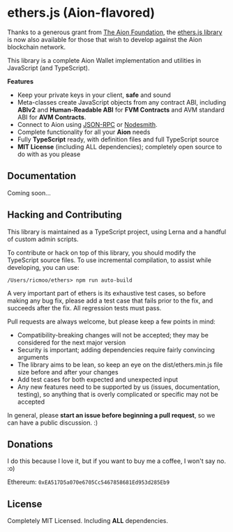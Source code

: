 ethers.js (Aion-flavored)
=========================

Thanks to a generous grant from [The Aion Foundation](https://aion.network), the
[ethers.js library](https://github.com/ethers-io/ethers.js) is now also available
for those that wish to develop against the Aion blockchain network.

This library is a complete Aion Wallet implementation and utilities
in JavaScript (and TypeScript). 

**Features**

- Keep your private keys in your client, **safe** and sound
- Meta-classes create JavaScript objects from any contract ABI, including **ABIv2** and **Human-Readable ABI** for **FVM Contracts** and AVM standard ABI for **AVM Contracts**.
- Connect to Aion using [JSON-RPC](https://github.com/aionnetwork/aion/wiki/JSON-RPC-API-Docs) or [Nodesmith](https://nodesmith.io).
- Complete functionality for all your **Aion** needs
- Fully **TypeScript** ready, with definition files and full TypeScript source
- **MIT License** (including ALL dependencies); completely open source to do with as you please


Documentation
-------------

Coming soon...


Hacking and Contributing
------------------------

This library is maintained as a TypeScript project, using Lerna and a
handful of custom admin scripts.

To contribute or hack on top of this library, you should modify the TypeScript
source files. To use incremental compilation, to assist while developing, you
can use:

```
/Users/ricmoo/ethers> npm run auto-build
```

A very important part of ethers is its exhaustive test cases, so before making
any bug fix, please add a test case that fails prior to the fix, and succeeds
after the fix. All regression tests must pass.

Pull requests are always welcome, but please keep a few points in mind:

- Compatibility-breaking changes will not be accepted; they may be considered for the next major version
- Security is important; adding dependencies require fairly convincing arguments
- The library aims to be lean, so keep an eye on the dist/ethers.min.js file size before and after your changes
- Add test cases for both expected and unexpected input
- Any new features need to be supported by us (issues, documentation, testing), so anything that is overly complicated or specific may not be accepted

In general, please **start an issue before beginning a pull request**, so we can have a public discussion. :)


Donations
---------

I do this because I love it, but if you want to buy me a coffee, I won't say no. :o)

Ethereum: `0xEA517D5a070e6705Cc5467858681Ed953d285Eb9`


License
-------

Completely MIT Licensed. Including **ALL** dependencies.
